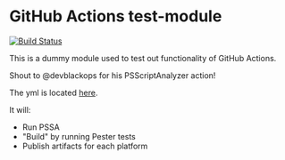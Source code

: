 # GitHub Actions test-module

[![Build Status](https://img.shields.io/endpoint.svg?url=https%3A%2F%2Factions-badge.atrox.dev%2FTylerLeonhardt%2Ftest-module%2Fbadge&style=flat)](https://actions-badge.atrox.dev/TylerLeonhardt/test-module/goto)

This is a dummy module used to test out functionality of GitHub Actions.

Shout to @devblackops for his PSScriptAnalyzer action!

The yml is located [here](https://github.com/TylerLeonhardt/test-module/blob/master/.github/workflows/ci.yml).

It will:
- Run PSSA
- "Build" by running Pester tests
- Publish artifacts for each platform
